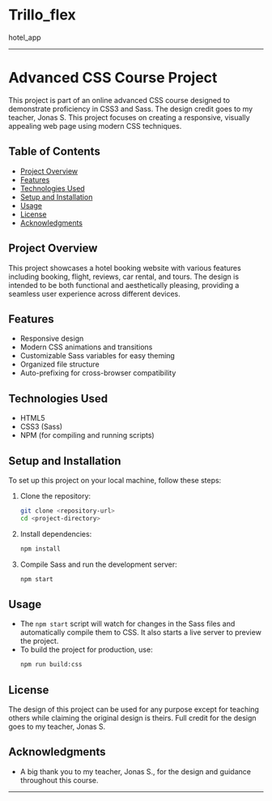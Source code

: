 # Trillo_flex
 hotel_app
 


---

# Advanced CSS Course Project

This project is part of an online advanced CSS course designed to demonstrate proficiency in CSS3 and Sass. The design credit goes to my teacher, Jonas S. This project focuses on creating a responsive, visually appealing web page using modern CSS techniques.

## Table of Contents

- [Project Overview](#project-overview)
- [Features](#features)
- [Technologies Used](#technologies-used)
- [Setup and Installation](#setup-and-installation)
- [Usage](#usage)
- [License](#license)
- [Acknowledgments](#acknowledgments)

## Project Overview

This project showcases a hotel booking website with various features including booking, flight, reviews, car rental, and tours. The design is intended to be both functional and aesthetically pleasing, providing a seamless user experience across different devices.

## Features

- Responsive design
- Modern CSS animations and transitions
- Customizable Sass variables for easy theming
- Organized file structure
- Auto-prefixing for cross-browser compatibility

## Technologies Used

- HTML5
- CSS3 (Sass)
- NPM (for compiling and running scripts)

## Setup and Installation

To set up this project on your local machine, follow these steps:

1. Clone the repository:
    ```bash
    git clone <repository-url>
    cd <project-directory>
    ```

2. Install dependencies:
    ```bash
    npm install
    ```

3. Compile Sass and run the development server:
    ```bash
    npm start
    ```

## Usage

- The `npm start` script will watch for changes in the Sass files and automatically compile them to CSS. It also starts a live server to preview the project.
- To build the project for production, use:
    ```bash
    npm run build:css
    ```

## License

The design of this project can be used for any purpose except for teaching others while claiming the original design is theirs. Full credit for the design goes to my teacher, Jonas S.

## Acknowledgments

- A big thank you to my teacher, Jonas S., for the design and guidance throughout this course.

---

